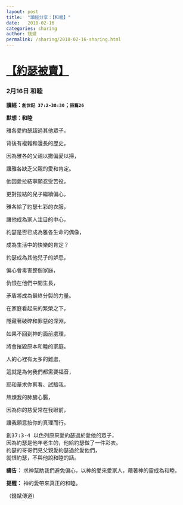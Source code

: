 ```yaml
---
layout: post
title:  "讀經分享：【和睦】"
date:   2018-02-16
categories: sharing
author: 钱斌
permalink: /sharing/2018-02-16-sharing.html
---
```


[【約瑟被賣】](/daily/2018-02-16-daily.html)
===========

### 2月16日 和睦

**讀經：`創世記 37:2-38:30`；`詩篇26`**

**默想：和睦**

雅各愛約瑟超過其他眾子，

背後有複雜和漫長的歷史，

因為雅各的父親以撒偏愛以掃，

讓雅各缺乏父親的愛和肯定。

他因愛拉結寧願忍受苦役，

更對拉結的兒子繼續偏心，

雅各給了約瑟七彩的衣服，

讓他成為家人注目的中心，

約瑟是否已成為雅各生命的偶像，

成為生活中的快樂的肯定？

約瑟成為其他兒子的妒忌，

偏心會毒害整個家庭，

仇恨在他們中間生長，

矛盾將成為最終分裂的力量。

在家庭看起來的繁榮之下，

隱藏著破碎和罪惡的深淵，

如果不回到神的面前處理，

將會摧毀原本和睦的家庭。

人的心裡有太多的難處，

這就是為何我們都需要福音，

耶和華求你察看、試驗我，

熬煉我的肺腑心腸，

因為你的慈愛常在我眼前，

讓我願意按你的真理而行。

<pre>創37:3-4 以色列原來愛約瑟過於愛他的眾子，
因為約瑟是他年老生的，他給約瑟做了一件彩衣。
約瑟的哥哥們見父親愛約瑟過於愛他們，
就恨約瑟，不與他說和睦的話。</pre>

**禱告：**
求神幫助我們避免偏心，以神的愛來愛家人，藉著神的靈成為和睦。

**提醒：**
神的愛帶來真正的和睦。

（錢斌傳道）
